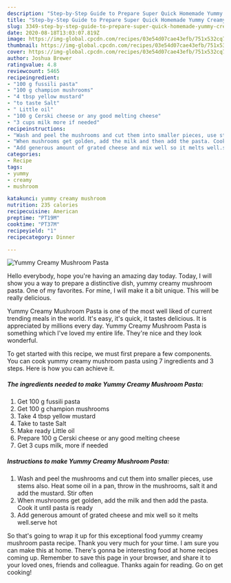 ```yaml
---
description: "Step-by-Step Guide to Prepare Super Quick Homemade Yummy Creamy Mushroom Pasta"
title: "Step-by-Step Guide to Prepare Super Quick Homemade Yummy Creamy Mushroom Pasta"
slug: 3349-step-by-step-guide-to-prepare-super-quick-homemade-yummy-creamy-mushroom-pasta
date: 2020-08-18T13:03:07.819Z
image: https://img-global.cpcdn.com/recipes/03e54d07cae43efb/751x532cq70/yummy-creamy-mushroom-pasta-recipe-main-photo.jpg
thumbnail: https://img-global.cpcdn.com/recipes/03e54d07cae43efb/751x532cq70/yummy-creamy-mushroom-pasta-recipe-main-photo.jpg
cover: https://img-global.cpcdn.com/recipes/03e54d07cae43efb/751x532cq70/yummy-creamy-mushroom-pasta-recipe-main-photo.jpg
author: Joshua Brewer
ratingvalue: 4.8
reviewcount: 5465
recipeingredient:
- "100 g fussili pasta"
- "100 g champion mushrooms"
- "4 tbsp yellow mustard"
- "to taste Salt"
- " Little oil"
- "100 g Cerski cheese or any good melting cheese"
- "3 cups milk more if needed"
recipeinstructions:
- "Wash and peel the mushrooms and cut them into smaller pieces, use stems also. Heat some oil in a pan, throw in the mushrooms, salt it and add the mustard. Stir often"
- "When mushrooms get golden, add the milk and then add the pasta. Cook it until pasta is ready"
- "Add generous amount of grated cheese and mix well so it melts well.serve hot"
categories:
- Recipe
tags:
- yummy
- creamy
- mushroom

katakunci: yummy creamy mushroom 
nutrition: 235 calories
recipecuisine: American
preptime: "PT19M"
cooktime: "PT37M"
recipeyield: "1"
recipecategory: Dinner

---
```



![Yummy Creamy Mushroom Pasta](https://img-global.cpcdn.com/recipes/03e54d07cae43efb/751x532cq70/yummy-creamy-mushroom-pasta-recipe-main-photo.jpg)

Hello everybody, hope you're having an amazing day today. Today, I will show you a way to prepare a distinctive dish, yummy creamy mushroom pasta. One of my favorites. For mine, I will make it a bit unique. This will be really delicious.

Yummy Creamy Mushroom Pasta is one of the most well liked of current trending meals in the world. It's easy, it's quick, it tastes delicious. It is appreciated by millions every day. Yummy Creamy Mushroom Pasta is something which I've loved my entire life. They're nice and they look wonderful.




To get started with this recipe, we must first prepare a few components. You can cook yummy creamy mushroom pasta using 7 ingredients and 3 steps. Here is how you can achieve it.

<!--inarticleads1-->

##### The ingredients needed to make Yummy Creamy Mushroom Pasta:

1. Get 100 g fussili pasta
1. Get 100 g champion mushrooms
1. Take 4 tbsp yellow mustard
1. Take to taste Salt
1. Make ready  Little oil
1. Prepare 100 g Cerski cheese or any good melting cheese
1. Get 3 cups milk, more if needed




<!--inarticleads2-->

##### Instructions to make Yummy Creamy Mushroom Pasta:

1. Wash and peel the mushrooms and cut them into smaller pieces, use stems also. Heat some oil in a pan, throw in the mushrooms, salt it and add the mustard. Stir often
1. When mushrooms get golden, add the milk and then add the pasta. Cook it until pasta is ready
1. Add generous amount of grated cheese and mix well so it melts well.serve hot




So that's going to wrap it up for this exceptional food yummy creamy mushroom pasta recipe. Thank you very much for your time. I am sure you can make this at home. There's gonna be interesting food at home recipes coming up. Remember to save this page in your browser, and share it to your loved ones, friends and colleague. Thanks again for reading. Go on get cooking!
